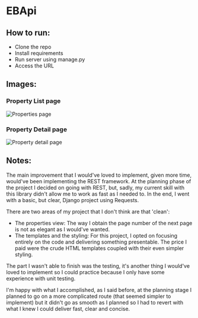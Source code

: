 # EBApi

## How to run:

* Clone the repo
* Install requirements
* Run server using manage.py
* Access the URL

## Images:

### Property List page
![Properties page](https://i.imgur.com/NBDmppM.png)

### Property Detail page
![Property detail page](https://i.imgur.com/G0TJl0W.png)

## Notes:

The main improvement that I would've loved to implement, given more time, 
would've been implementing the REST framework. 
At the planning phase of the project I decided on going with REST, but, sadly,
my current skill with this library didn't allow me to work as fast as I needed to.
In the end, I went with a basic, but clear, Django project using Requests.

There are two areas of my project that I don't think are that 'clean':
* The properties view: The way I obtain the page number of the next page is not as
elegant as I would've wanted. 
* The templates and the styling: For this project, I opted on focusing entirely on
the code and delivering something presentable. The price I paid were the crude HTML
templates coupled with their even simpler styling.

The part I wasn't able to finish was the testing, it's another thing I would've loved
to implement so I could practice because I only have some experience with unit testing.

I'm happy with what I accomplished, as I said before, at the planning stage I planned
to go on a more complicated route (that seemed simpler to implement) but it didn't go
as smooth as I planned so I had to revert with what I knew I could deliver fast, clear
and concise.